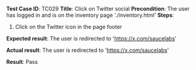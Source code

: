 **Test Case ID**: TC029
**Title**: Click on Twitter social
**Precondition**: The user has logged in and is on the inventory page './inventory.html'
**Steps**:
1. Click on the Twitter icon in the page footer

**Expected result**: The user is redirected to 'https://x.com/saucelabs'

**Actual result**: The user is redirected to 'https://x.com/saucelabs'

**Result**: Pass